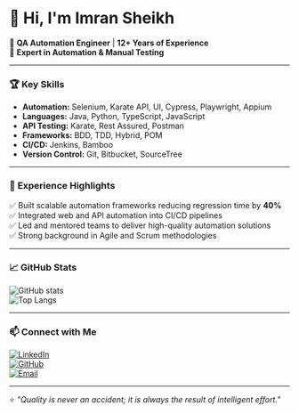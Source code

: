# 👋 Hi, I'm Imran Sheikh  

💼 **QA Automation Engineer** | **12+ Years of Experience**  
🚀 **Expert in Automation & Manual Testing**  

---

### 🏆 **Key Skills**  
- **Automation:** Selenium, Karate API, UI, Cypress, Playwright, Appium  
- **Languages:** Java, Python, TypeScript, JavaScript  
- **API Testing:** Karate, Rest Assured, Postman  
- **Frameworks:** BDD, TDD, Hybrid, POM  
- **CI/CD:** Jenkins, Bamboo  
- **Version Control:** Git, Bitbucket, SourceTree  

---

### 🌟 **Experience Highlights**  
✅ Built scalable automation frameworks reducing regression time by **40%**  
✅ Integrated web and API automation into CI/CD pipelines  
✅ Led and mentored teams to deliver high-quality automation solutions  
✅ Strong background in Agile and Scrum methodologies  

---

### 📈 **GitHub Stats**  
![GitHub stats](https://github-readme-stats.vercel.app/api?username=imransheikh&show_icons=true&theme=tokyonight)  
![Top Langs](https://github-readme-stats.vercel.app/api/top-langs/?username=imransheikh&layout=compact&theme=tokyonight)  

---

### 📫 **Connect with Me**  
[![LinkedIn](https://img.shields.io/badge/LinkedIn-blue?style=flat&logo=linkedin)](https://www.linkedin.com/in/qa-imran-sheikh)  
[![GitHub](https://img.shields.io/badge/GitHub-grey?style=flat&logo=github)](https://github.com/imransheikh)  
[![Email](https://img.shields.io/badge/Email-red?style=flat&logo=gmail)](mailto:imran.pbh@gmail.com)  

---

⭐️ *"Quality is never an accident; it is always the result of intelligent effort."*  
